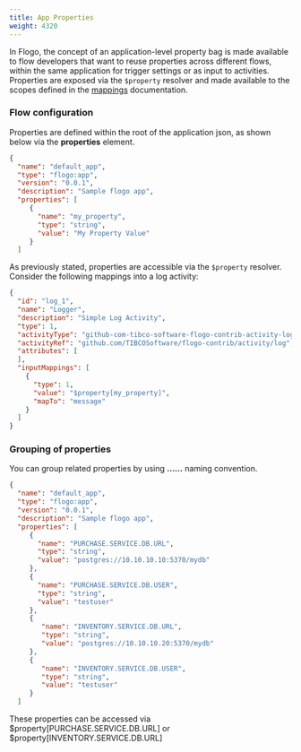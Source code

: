 ```yaml
---
title: App Properties
weight: 4320
---
```


In Flogo, the concept of an application-level property bag is made available to flow developers that want to reuse properties across different flows, within the same application for trigger settings or as input to activities. Properties are exposed via the `$property` resolver and made available to the scopes defined in the [mappings](../mapping/) documentation.

### Flow configuration

Properties are defined within the root of the application json, as shown below via the **properties** element.

```json
{
  "name": "default_app",
  "type": "flogo:app",
  "version": "0.0.1",
  "description": "Sample flogo app",
  "properties": [
     {
       "name": "my_property",
       "type": "string",
       "value": "My Property Value"
     }
  ]
  ```

As previously stated, properties are accessible via the `$property` resolver. Consider the following mappings into a log activity:

```json
{
  "id": "log_1",
  "name": "Logger",
  "description": "Simple Log Activity",
  "type": 1,
  "activityType": "github-com-tibco-software-flogo-contrib-activity-log",
  "activityRef": "github.com/TIBCOSoftware/flogo-contrib/activity/log",
  "attributes": [
  ],
  "inputMappings": [
    {
      "type": 1,
      "value": "$property[my_property]",
      "mapTo": "message"
    }
  ]
}
```

### Grouping of properties
You can group related properties by using **<group1>.<group2>....<groupn>.<name>** naming convention.

```json
{
  "name": "default_app",
  "type": "flogo:app",
  "version": "0.0.1",
  "description": "Sample flogo app",
  "properties": [
     {
       "name": "PURCHASE.SERVICE.DB.URL",
       "type": "string",
       "value": "postgres://10.10.10.10:5370/mydb"
     },
     {
       "name": "PURCHASE.SERVICE.DB.USER",
       "type": "string",
       "value": "testuser"
     },
     {
        "name": "INVENTORY.SERVICE.DB.URL",
        "type": "string",
        "value": "postgres://10.10.10.20:5370/mydb"
     },
     {
        "name": "INVENTORY.SERVICE.DB.USER",
        "type": "string",
        "value": "testuser"
     }
  ]
  ```

These properties can be accessed via $property[PURCHASE.SERVICE.DB.URL] or $property[INVENTORY.SERVICE.DB.URL]
